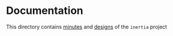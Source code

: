# Documentation

This directory contains [minutes](https://gitlab.com/sc20aim/inertia/-/tree/main/documentation/minutes) and [designs](https://gitlab.com/sc20aim/inertia/-/tree/main/documentation/designs) of the `inertia` project